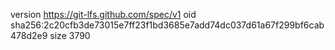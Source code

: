 version https://git-lfs.github.com/spec/v1
oid sha256:2c20cfb3de73015e7ff23f1bd3685e7add74dc037d61a67f299bf6cab478d2e9
size 3790
